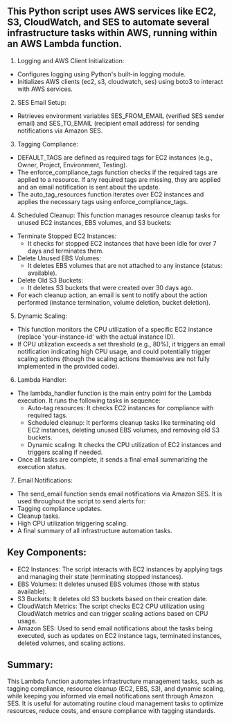 ## This Python script uses AWS services like EC2, S3, CloudWatch, and SES to automate several infrastructure tasks within AWS, running within an AWS Lambda function. 

1. Logging and AWS Client Initialization:
- Configures logging using Python's built-in logging module.
- Initializes AWS clients (ec2, s3, cloudwatch, ses) using boto3 to interact with AWS services.

2. SES Email Setup:
- Retrieves environment variables SES_FROM_EMAIL (verified SES sender email) and SES_TO_EMAIL (recipient email address) for sending notifications via Amazon SES.

3. Tagging Compliance:
- DEFAULT_TAGS are defined as required tags for EC2 instances (e.g., Owner, Project, Environment, Testing).
- The enforce_compliance_tags function checks if the required tags are applied to a resource. If any required tags are missing, they are applied and an email notification is sent about the update.
- The auto_tag_resources function iterates over EC2 instances and applies the necessary tags using enforce_compliance_tags.

4. Scheduled Cleanup:
  This function manages resource cleanup tasks for unused EC2 instances, EBS volumes, and S3 buckets:
 - Terminate Stopped EC2 Instances:
   - It checks for stopped EC2 instances that have been idle for over 7 days and terminates them.
 - Delete Unused EBS Volumes:
   - It deletes EBS volumes that are not attached to any instance (status: available).
 - Delete Old S3 Buckets:
   - It deletes S3 buckets that were created over 30 days ago.
 - For each cleanup action, an email is sent to notify about the action performed (instance termination, volume deletion, bucket deletion).

5. Dynamic Scaling:
- This function monitors the CPU utilization of a specific EC2 instance (replace 'your-instance-id' with the actual instance ID).
- If CPU utilization exceeds a set threshold (e.g., 80%), it triggers an email notification indicating high CPU usage, and could potentially trigger scaling actions (though the scaling actions themselves are not fully implemented in the provided code).

6. Lambda Handler:
- The lambda_handler function is the main entry point for the Lambda execution. It runs the following tasks in sequence:
  - Auto-tag resources: It checks EC2 instances for compliance with required tags.
  - Scheduled cleanup: It performs cleanup tasks like terminating old EC2 instances, deleting unused EBS volumes, and removing old S3 buckets.
  - Dynamic scaling: It checks the CPU utilization of EC2 instances and triggers scaling if needed.
- Once all tasks are complete, it sends a final email summarizing the execution status.

7. Email Notifications:
- The send_email function sends email notifications via Amazon SES. It is used throughout the script to send alerts for:
 - Tagging compliance updates.
 - Cleanup tasks.
 - High CPU utilization triggering scaling.
 - A final summary of all infrastructure automation tasks.

## Key Components:
- EC2 Instances: The script interacts with EC2 instances by applying tags and managing their state (terminating stopped instances).
- EBS Volumes: It deletes unused EBS volumes (those with status available).
- S3 Buckets: It deletes old S3 buckets based on their creation date.
- CloudWatch Metrics: The script checks EC2 CPU utilization using CloudWatch metrics and can trigger scaling actions based on CPU usage.
- Amazon SES: Used to send email notifications about the tasks being executed, such as updates on EC2 instance tags, terminated instances, deleted volumes, and scaling actions.

## Summary:
This Lambda function automates infrastructure management tasks, such as tagging compliance, resource cleanup (EC2, EBS, S3), and dynamic scaling, while keeping you informed via email notifications sent through Amazon SES. It is useful for automating routine cloud management tasks to optimize resources, reduce costs, and ensure compliance with tagging standards.